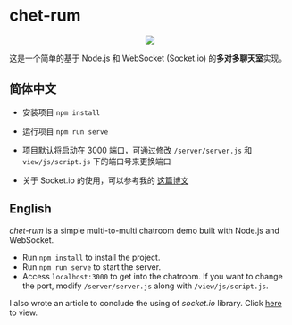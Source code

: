 # chet-rum

<p align="center"><img src="https://i.loli.net/2021/01/25/puxYZ2rwLbX5h6a.png"></img></p>

这是一个简单的基于 Node.js 和 WebSocket (Socket.io) 的**多对多聊天室**实现。

## 简体中文

- 安装项目 `npm install`
- 运行项目 `npm run serve`
- 项目默认将启动在 3000 端口，可通过修改 `/server/server.js`  和 `view/js/script.js` 下的端口号来更换端口

- 关于 Socket.io 的使用，可以参考我的 [这篇博文](https://www.cnblogs.com/zxuuu/p/12800549.html)

## English

*chet-rum* is a simple multi-to-multi chatroom demo built with Node.js and WebSocket.

- Run `npm install` to install the project. 
- Run `npm run serve` to start the server. 
- Access `localhost:3000` to get into the chatroom. If you want to change the port, modify `/server/server.js` along with `/view/js/script.js`.

I also wrote an article to conclude the using of *socket.io* library. Click [here](https://www.cnblogs.com/zxuuu/p/12800549.html) to view.

